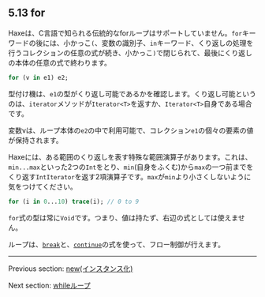 ## 5.13 for

Haxeは、C言語で知られる伝統的なforループはサポートしていません。`for`キーワードの後には、小かっこ`(`、変数の識別子、`in`キーワード、くり返しの処理を行うコレクションの任意の式が続き、小かっこ`)`で閉じられて、最後にくり返しの本体の任意の式で終わります。

```haxe
for (v in e1) e2;
```

型付け機は、`e1`の型がくり返し可能であるかを確認します。くり返し可能というのは、`iterator`メソッドが`Iterator<T>`を返すか、`Iterator<T>`自身である場合です。

変数vは、ループ本体の`e2`の中で利用可能で、コレクション`e1`の個々の要素の値が保持されます。

Haxeには、ある範囲のくり返しを表す特殊な範囲演算子があります。これは、`min...max`といった2つの`Int`をとり、`min`(自身をふくむ)から`max`の一つ前までをくり返す`IntIterator`を返す2項演算子です。`max`が`min`より小さくしないように気をつけてください。

```haxe
for (i in 0...10) trace(i); // 0 to 9
```

`for`式の型は常に`Void`です。つまり、値は持たず、右辺の式としては使えません。

ループは、[`break`](expression-break.md)と、[`continue`](expression-continue.md)の式を使って、フロー制御が行えます。

---

Previous section: [new(インスタンス化)](expression-new.md)

Next section: [whileループ](expression-while.md)